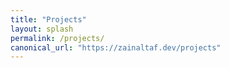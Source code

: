 ```yaml
---
title: "Projects"
layout: splash
permalink: /projects/
canonical_url: "https://zainaltaf.dev/projects"
---
```


